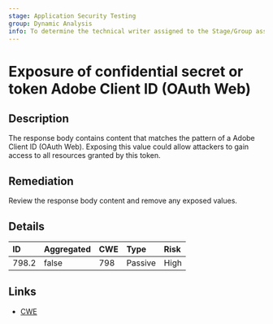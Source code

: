 ```yaml
---
stage: Application Security Testing
group: Dynamic Analysis
info: To determine the technical writer assigned to the Stage/Group associated with this page, see https://handbook.gitlab.com/handbook/product/ux/technical-writing/#assignments
---
```


# Exposure of confidential secret or token Adobe Client ID (OAuth Web)

## Description

The response body contains content that matches the pattern of a Adobe Client ID (OAuth Web).
Exposing this value could allow attackers to gain access to all resources granted by this token.

## Remediation

Review the response body content and remove any exposed values.

## Details

| ID | Aggregated | CWE | Type | Risk |
|:---|:--------|:--------|:--------|:--------|
| 798.2 | false | 798 | Passive | High |

## Links

- [CWE](https://cwe.mitre.org/data/definitions/798.html)
